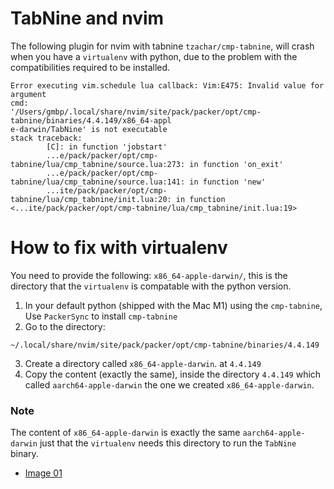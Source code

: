 # TabNine and nvim
The following plugin for nvim with tabnine `tzachar/cmp-tabnine`, will crash
when you have a `virtualenv` with python, due to the problem with the
compatibilities required to be installed.


```shell
Error executing vim.schedule lua callback: Vim:E475: Invalid value for argument
cmd:
'/Users/gmbp/.local/share/nvim/site/pack/packer/opt/cmp-tabnine/binaries/4.4.149/x86_64-appl
e-darwin/TabNine' is not executable
stack traceback:
        [C]: in function 'jobstart'
        ...e/pack/packer/opt/cmp-tabnine/lua/cmp_tabnine/source.lua:273: in function 'on_exit'
        ...e/pack/packer/opt/cmp-tabnine/lua/cmp_tabnine/source.lua:141: in function 'new'
        ...ite/pack/packer/opt/cmp-tabnine/lua/cmp_tabnine/init.lua:20: in function <...ite/pack/packer/opt/cmp-tabnine/lua/cmp_tabnine/init.lua:19>
```

# How to fix with virtualenv
You need to provide the following:
`x86_64-apple-darwin/`, this is the directory that the `virtualenv` is compatable with the python version.

1. In your default python (shipped with the Mac M1) using the `cmp-tabnine`, Use `PackerSync` to install `cmp-tabnine`
2. Go to the directory:

```shell
~/.local/share/nvim/site/pack/packer/opt/cmp-tabnine/binaries/4.4.149
```
3. Create a directory called `x86_64-apple-darwin`. at `4.4.149`
4. Copy the content (exactly the same), inside the directory `4.4.149` which called
   `aarch64-apple-darwin` the one we created `x86_64-apple-darwin`.


### Note
The content of `x86_64-apple-darwin` is exactly the same `aarch64-apple-darwin`
just that the `virtualenv` needs this directory to run the `TabNine` binary.


- [Image 01](./assets/IMAGE01.png)
